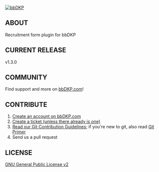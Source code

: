[![bbDKP](http://www.bbDKP.com/images/site_logo.png)](http://www.bbDKP.com)

## ABOUT

Recruitment form plugin for bbDKP

## CURRENT RELEASE

v1.3.0 

## COMMUNITY

Find support and more on [bbDKP.com](http://www.bbdkp.com)! 

## CONTRIBUTE

1. [Create an account on bbDKP.com](http://www.bbDKP.com/ucp.php?mode=register)
2. [Create a ticket (unless there already is one)](http://www.bbdkp.com/tracker.php)
3. [Read our Git Contribution Guidelines](http://www.bbdkp.com/viewtopic.php?f=60&t=1854); if you're new to git, also read [Git Primer](http://www.bbdkp.com/viewtopic.php?f=60&t=1853)
4. Send us a pull request

## LICENSE

[GNU General Public License v2](http://opensource.org/licenses/gpl-2.0.php)
